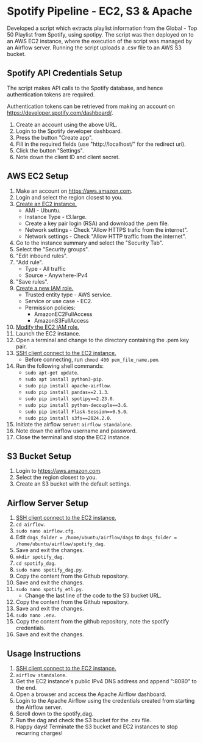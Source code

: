 # Spotify Pipeline - EC2, S3 & Apache
Developed a script which extracts playlist information from the Global - Top 50 Playlist from Spotify, using spotipy. The script was then deployed on to an AWS EC2 instance, where the execution of the script was managed by an Airflow server. Running the script uploads a .csv file to an AWS S3 bucket.

## Spotify API Credentials Setup
The script makes API calls to the Spotify database, and hence authentication tokens are required. 

Authentication tokens can be retrieved from making an account on https://developer.spotify.com/dashboard/.

1. Create an account using the above URL.
2. Login to the Spotify developer dashboard.
3. Press the button "Create app".
4. Fill in the required fields (use "http://localhost/" for the redirect uri). 
5. Click the button "Settings".
6. Note down the client ID and client secret.

## AWS EC2 Setup
1. Make an account on https://aws.amazon.com.
2. Login and select the region closest to you.
3. [Create an EC2 instance.](https://docs.aws.amazon.com/efs/latest/ug/gs-step-one-create-ec2-resources.html)
    * AMI - Ubuntu.
    * Instance Type - t3.large.
    * Create a key pair login (RSA) and download the .pem file.
    * Network settings - Check "Allow HTTPS trafic from the internet".
    * Network settings - Check "Allow HTTP traffic from the internet".
4. Go to the instance summary and select the "Security Tab".
5. Select the "Security groups". 
6. "Edit inbound rules". 
7. "Add rule".
    * Type - All traffic
    * Source - Anywhere-IPv4
8. "Save rules". 
9. [Create a new IAM role.](https://docs.aws.amazon.com/IAM/latest/UserGuide/id_roles_create.html)
    * Trusted entity type - AWS service.
    * Service or use case - EC2.
    * Permission policies:
        * AmazonEC2FullAccess
        * AmazonS3FullAccess
10. [Modify the EC2 IAM role.](https://docs.aws.amazon.com/AWSEC2/latest/UserGuide/iam-roles-for-amazon-ec2.html)
11. Launch the EC2 instance.
12. Open a terminal and change to the directory containing the .pem key pair. 
13. [SSH client connect to the EC2 instance.](https://docs.aws.amazon.com/AWSEC2/latest/UserGuide/connect-linux-inst-ssh.html)
    * Before connecting, run `chmod 400 pem_file_name.pem`.
14. Run the following shell commands:
    * `sudo apt-get update`.
    * `sudo apt install python3-pip`.
    * `sudo pip install apache-airflow`.
    * `sudo pip install pandas==2.1.3`.
    * `sudo pip install spotipy==2.23.0`.
    * `sudo pip install python-decouple==3.6`.
    * `sudo pip install Flask-Session==0.5.0`.
    * `sudo pip install s3fs==2024.2.0`.
15. Initiate the airflow server: `airflow standalone`.
16. Note down the airflow username and password.
17. Close the terminal and stop the EC2 instance.

## S3 Bucket Setup
1. Login to https://aws.amazon.com.
2. Select the region closest to you.
3. Create an S3 bucket with the default settings.

## Airflow Server Setup
1. [SSH client connect to the EC2 instance.](https://docs.aws.amazon.com/AWSEC2/latest/UserGuide/connect-linux-inst-ssh.html)
2. `cd airflow`.
3. `sudo nano airflow.cfg`.
4. Edit `dags_folder = /home/ubuntu/airflow/dags` to `dags_folder = /home/ubuntu/airflow/spotify_dag`.
5. Save and exit the changes.
6. `mkdir spotify_dag`.
7. `cd spotify_dag`.
8. `sudo nano spotify_dag.py`.
9. Copy the content from the Github repository.
10. Save and exit the changes.
11. `sudo nano spotify_etl.py`.
    * Change the last line of the code to the S3 bucket URL.
12. Copy the content from the Github repository.
13. Save and exit the changes.
10. `sudo nano .env`.
14. Copy the content from the github repository, note the spotify credentials. 
15. Save and exit the changes. 

## Usage Instructions

1. [SSH client connect to the EC2 instance.](https://docs.aws.amazon.com/AWSEC2/latest/UserGuide/connect-linux-inst-ssh.html)
2. `airflow standalone`.
3. Get the EC2 instance's public IPv4 DNS address and append ":8080" to the end. 
4. Open a browser and access the Apache Airflow dashboard.
5. Login to the Apache Airflow using the credentials created from starting the Airflow server.
6. Scroll down to the spotify_dag.
7. Run the dag and check the S3 bucket for the .csv file.
8. Happy days! Terminate the S3 bucket and EC2 instances to stop recurring charges!

